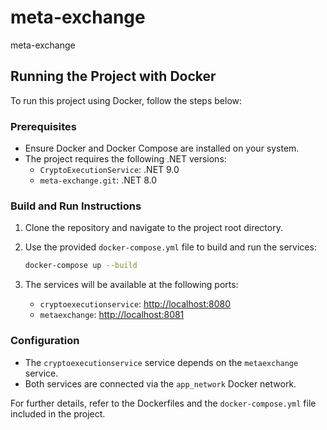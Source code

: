 # meta-exchange
meta-exchange

## Running the Project with Docker

To run this project using Docker, follow the steps below:

### Prerequisites

- Ensure Docker and Docker Compose are installed on your system.
- The project requires the following .NET versions:
  - `CryptoExecutionService`: .NET 9.0
  - `meta-exchange.git`: .NET 8.0

### Build and Run Instructions

1. Clone the repository and navigate to the project root directory.
2. Use the provided `docker-compose.yml` file to build and run the services:

   ```bash
   docker-compose up --build
   ```

3. The services will be available at the following ports:
   - `cryptoexecutionservice`: [http://localhost:8080](http://localhost:8080)
   - `metaexchange`: [http://localhost:8081](http://localhost:8081)

### Configuration

- The `cryptoexecutionservice` service depends on the `metaexchange` service.
- Both services are connected via the `app_network` Docker network.

For further details, refer to the Dockerfiles and the `docker-compose.yml` file included in the project.